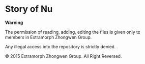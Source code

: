 # Story of Nu
**Warning**
<p>The permission of reading, adding, editing the files is given only to members in Extramorph Zhongwen Group.</p>
<p>Any illegal access into the repository is strictly denied.</p>
<p>© 2015 Extramorph Zhongwen Group. All Right Reversed.</p>
